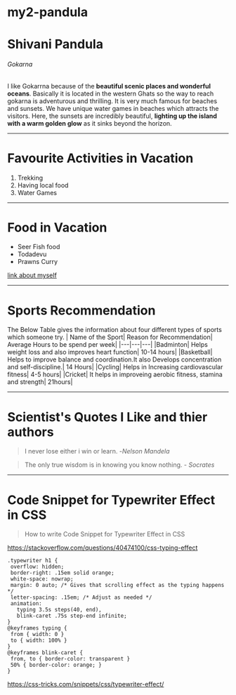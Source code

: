 # my2-pandula
# Shivani Pandula 
###### Gokarna
 I like Gokarrna because of the **beautiful scenic places and wonderful oceans**. Basically it is located in the western Ghats so the way to reach gokarna is adventurous and thrilling. It is very much famous for beaches and sunsets. We have unique water games in beaches which attracts the visitors. Here, the sunsets are incredibly beautiful, **lighting up the island with a warm golden glow** as it sinks beyond the horizon. 
 
 ---

# Favourite Activities in Vacation
1. Trekking
2. Having local food
3. Water Games

---

# Food in Vacation
- Seer Fish food
- Todadevu
- Prawns Curry

[link about myself](MyStats.md)

---

# Sports Recommendation
The Below Table gives the information about four different types of sports which someone try.
| Name of the Sport| Reason for Recommendation| Average Hours to be spend per week|
|---|---|---|
|Badminton| Helps weight loss and also  improves heart function| 10-14 hours|
|Basketball| Helps to improve balance and coordination.It also Develops concentration and self-discipline.| 14 Hours|
|Cycling| Helps in Increasing cardiovascular fitness| 4-5 hours|
|Cricket| It helps in improveing aerobic fitness, stamina and strength| 21hours|

---

# Scientist's Quotes I Like and thier authors
> I never lose either i win or learn. -*Nelson Mandela*

> The only true wisdom is in knowing you know nothing. - *Socrates*

---

# Code Snippet for Typewriter Effect in CSS
 > How to write Code Snippet for Typewriter Effect in CSS

 <https://stackoverflow.com/questions/40474100/css-typing-effect>

 ~~~
 .typewriter h1 {
  overflow: hidden;
  border-right: .15em solid orange;
  white-space: nowrap;
  margin: 0 auto; /* Gives that scrolling effect as the typing happens */
  letter-spacing: .15em; /* Adjust as needed */
  animation: 
    typing 3.5s steps(40, end),
    blink-caret .75s step-end infinite;
}
@keyframes typing {
  from { width: 0 }
  to { width: 100% }
}
@keyframes blink-caret {
  from, to { border-color: transparent }
  50% { border-color: orange; }
}
~~~

<https://css-tricks.com/snippets/css/typewriter-effect/>